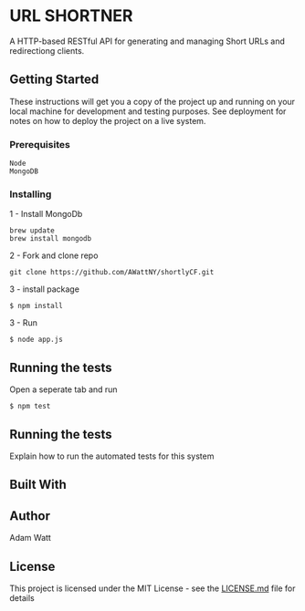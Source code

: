 # URL SHORTNER

A HTTP-based RESTful API for generating and managing Short URLs and redirectiong clients.

## Getting Started

These instructions will get you a copy of the project up and running on your local machine for development and testing purposes. See deployment for notes on how to deploy the project on a live system.

### Prerequisites



```
Node
MongoDB
```

### Installing

1 - Install MongoDb
```
brew update
brew install mongodb
```
2 - Fork and clone repo
```
git clone https://github.com/AWattNY/shortlyCF.git
```
3 - install package
```
$ npm install
```
3 - Run
```
$ node app.js
```

## Running the tests

Open a seperate tab and run 
```
$ npm test
```
## Running the tests

Explain how to run the automated tests for this system

## Built With


## Author
Adam Watt

## License

This project is licensed under the MIT License - see the [LICENSE.md](LICENSE.md) file for details


